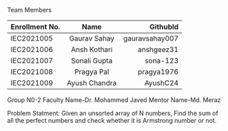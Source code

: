 Team Members

|Enrollment No. |	    Name	    | GithubId       |
|---------------|:-------------:|---------------:|
|IEC2021005     |	Gaurav Sahay  |gauravsahay007  |
|IEC2021006     |	Ansh Kothari  |anshgeez31      |
|IEC2021007	    |	Sonali Gupta  |sona-123        |
|IEC2021008	    |	Pragya Pal    |pragya1976      |
|IEC2021009	    |	Ayush Chandra |AyushC24        |

Group N0-2
Faculty Name-Dr. Mohammed Javed
Mentor Name-Md. Meraz

Problem Statment:
Given an unsorted array of N numbers, Find the sum of all the perfect numbers and check whether it is Armstrong number or not.
